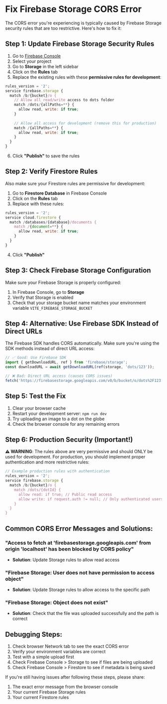 # Fix Firebase Storage CORS Error

The CORS error you're experiencing is typically caused by Firebase Storage security rules that are too restrictive. Here's how to fix it:

## Step 1: Update Firebase Storage Security Rules

1. Go to [Firebase Console](https://console.firebase.google.com/)
2. Select your project
3. Go to **Storage** in the left sidebar
4. Click on the **Rules** tab
5. Replace the existing rules with these **permissive rules for development**:

```javascript
rules_version = '2';
service firebase.storage {
  match /b/{bucket}/o {
    // Allow all read/write access to dots folder
    match /dots/{allPaths=**} {
      allow read, write: if true;
    }
    
    // Allow all access for development (remove this for production)
    match /{allPaths=**} {
      allow read, write: if true;
    }
  }
}
```

6. Click **"Publish"** to save the rules

## Step 2: Verify Firestore Rules

Also make sure your Firestore rules are permissive for development:

1. Go to **Firestore Database** in Firebase Console
2. Click on the **Rules** tab
3. Replace with these rules:

```javascript
rules_version = '2';
service cloud.firestore {
  match /databases/{database}/documents {
    match /{document=**} {
      allow read, write: if true;
    }
  }
}
```

4. Click **"Publish"**

## Step 3: Check Firebase Storage Configuration

Make sure your Firebase Storage is properly configured:

1. In Firebase Console, go to **Storage**
2. Verify that Storage is enabled
3. Check that your storage bucket name matches your environment variable `VITE_FIREBASE_STORAGE_BUCKET`

## Step 4: Alternative: Use Firebase SDK Instead of Direct URLs

The Firebase SDK handles CORS automatically. Make sure you're using the SDK methods instead of direct URL access:

```javascript
// ✅ Good: Use Firebase SDK
import { getDownloadURL, ref } from 'firebase/storage';
const downloadURL = await getDownloadURL(ref(storage, 'dots/123'));

// ❌ Bad: Direct URL access (causes CORS issues)
fetch('https://firebasestorage.googleapis.com/v0/b/bucket/o/dots%2F123')
```

## Step 5: Test the Fix

1. Clear your browser cache
2. Restart your development server: `npm run dev`
3. Try uploading an image to a dot on the globe
4. Check the browser console for any remaining errors

## Step 6: Production Security (Important!)

**⚠️ WARNING**: The rules above are very permissive and should ONLY be used for development. For production, you should implement proper authentication and more restrictive rules:

```javascript
// Example production rules with authentication
rules_version = '2';
service firebase.storage {
  match /b/{bucket}/o {
    match /dots/{dotId} {
      allow read: if true; // Public read access
      allow write: if request.auth != null; // Only authenticated users can write
    }
  }
}
```

## Common CORS Error Messages and Solutions:

### "Access to fetch at 'firebasestorage.googleapis.com' from origin 'localhost' has been blocked by CORS policy"
- **Solution**: Update Storage rules to allow read access

### "Firebase Storage: User does not have permission to access object"
- **Solution**: Update Storage rules to allow access to the specific path

### "Firebase Storage: Object does not exist"
- **Solution**: Check that the file was uploaded successfully and the path is correct

## Debugging Steps:

1. Check browser Network tab to see the exact CORS error
2. Verify your environment variables are correct
3. Test with a simple upload first
4. Check Firebase Console > Storage to see if files are being uploaded
5. Check Firebase Console > Firestore to see if metadata is being saved

If you're still having issues after following these steps, please share:
1. The exact error message from the browser console
2. Your current Firebase Storage rules
3. Your current Firestore rules
